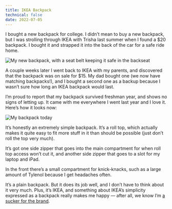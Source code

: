 ```yaml
---
title: IKEA Backpack
technical: false
date: 2022-07-05
---
```


I bought a new backpack for college. I didn’t mean to buy a new backpack, but I was strolling through IKEA with Trisha last summer when I found a $20 backpack. I bought it and strapped it into the back of the car for a safe ride home. 

![My new backpack, with a seat belt keeping it safe in the backseat](/github-issues/177384374-96836777-f444-4d49-8a61-0dc4d8869b4f.jpeg)

A couple weeks later I went back to IKEA with my parents, and discovered that the backpack was on sale for $15. My dad bought one (we now have matching backpacks!), and I bought a second one as a backup because I wasn’t sure how long an IKEA backpack would last. 

I’m proud to report that my backpack survived freshman year, and shows no signs of letting up. It came with me everywhere I went last year and I love it. Here’s how it looks now: 

![My backpack today](/github-issues/177383691-c376b45d-291e-4664-b665-0329e4786586.jpeg)

It’s honestly an extremely simple backpack. It’s a roll top, which actually makes it quite easy to fit more stuff in it than should be possible (just don’t roll the top very much). 

It’s got one side zipper that goes into the main compartment for when roll top access won’t cut it, and another side zipper that goes to a slot for my laptop and iPad. 

In the front there’s a small compartment for knick-knacks, such as a large amount of Tylenol because I get headaches often. 

It’s a plain backpack. But it does its job well, and I don’t have to think about it very much. Plus, it’s IKEA, and something about IKEA’s simplicity expressed as a backpack really makes me happy — after all, we know I’m [a sucker for the brand](/posts/brand). 
